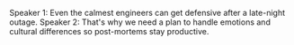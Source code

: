 Speaker 1: Even the calmest engineers can get defensive after a late-night outage. 
Speaker 2: That's why we need a plan to handle emotions and cultural differences so post-mortems stay productive.
